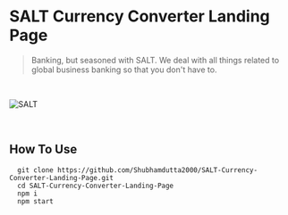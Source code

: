 # SALT Currency Converter Landing Page
> Banking, but seasoned with SALT. We deal with all things related to global business banking so that you don't have to.

<br />

![SALT](https://user-images.githubusercontent.com/62681943/169973174-40270f10-8acf-48b5-990e-cd43130cd3aa.JPG)

<br />

## How To Use
```
  git clone https://github.com/Shubhamdutta2000/SALT-Currency-Converter-Landing-Page.git
  cd SALT-Currency-Converter-Landing-Page
  npm i
  npm start
```

<br />
